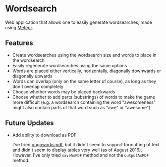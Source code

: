 # Wordsearch
Web application that allows one to easily generate wordsearches, made using [Meteor](https://www.meteor.com/).

## Features
*   Create wordsearches using the wordsearch size and words to place in the wordsearch
*   Easily regenerate wordsearches using the same options
*   Words are placed either vertically, horizontally, diagonally downwards or diagonally upwards
*   Words can overlap (only on the same letter of course), as long as they don't overlap completely
*   Choose whether words may be placed backwards
*   Choose whether to add parts (substrings) of words to make the game more difficult (e.g. a wordsearch containing the word "awesomeness" might also contain parts of that word such as "awe" or "awesome")

## Future Updates
*   Add ability to download as PDF

    I've tried [ongoworks:pdf](https://atmospherejs.com/ongoworks/pdf), but it didn't seem to support formatting of text and didn't seem to display tables very well (as of August 2016). However, I've only tried `saveAsPDF` method and not the `outputAsPDF` method.